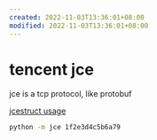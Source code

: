 ```yaml
---
created: 2022-11-03T13:36:01+08:00
modified: 2022-11-03T13:36:01+08:00
---
```


# tencent jce

jce is a tcp protocol, like protobuf

[jcestruct usage]()

```bash
python -m jce 1f2e3d4c5b6a79
```
